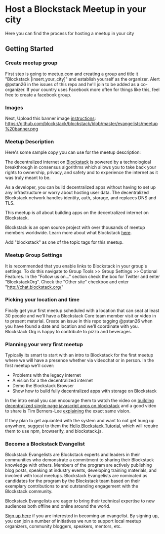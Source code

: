 # Host a Blockstack Meetup in your city

Here you can find the process for hosting a meetup in your city

## Getting Started

### Create meetup group 
First step is going to meetup.com and creating a group and title it "Blockstack [insert_your_city]" and establish yourself as the organizer. Alert @pstan26 in the issues of this repo and he'll join to be added as a co-organizer. If your country uses Facebook more often for things like this, feel free to create a facebook group.

### Images
Next, Upload this banner image [instructions](https://www.meetup.com/help/article/604334/): https://github.com/blockstack/blockstack/blob/master/evangelists/meetup%20banner.png


### Meetup Description
Here's some sample copy you can use for the meetup description:

The decentralized internet on [Blockstack](https://blockstack.org/) is powered by a technological breakthrough in consensus algorithms which allows you to take back your rights to ownership, privacy, and safety and to experience the internet as it was truly meant to be.

As a developer, you can build decentralized apps without having to set up any infrastructure or worry about hosting user data. The decentralized Blockstack network handles identity, auth, storage, and replaces DNS and TLS.

This meetup is all about building apps on the decentralized internet on Blockstack.

Blockstack is an open source project with over thousands of meetup members worldwide. Learn more about what Blockstack [here](https://blockstack.org/intro).

Add "blockstack" as one of the topic tags for this meetup.

### Meetup Group Settings
It is recommended that you enable links to Blockstack in your group's settings.  To do this navigate to Group Tools >> Group Settings >> Optional Features.  In the "Follow us on..." section check the box for Twitter and enter "BlockstackOrg".  Check the "Other site" checkbox and enter "http://chat.blockstack.org/"

### Picking your location and time
Finally get your first meetup scheduled with a location that can seat at least 30 people and we'll have a Blockstack Core team member visit or video in to present material. Create an issue in this repo tagging @pstan26 when you have found a date and location and we'll coordinate with you. Blockstack Org is happy to contribute to pizza and beverages.


### Planning your very first meetup
Typically its smart to start with an intro to Blockstack for the first meetup where we will have a presence whether via videochat or in person. In the first meetup we'll cover:

- Problems with the legacy internet
- A vision for a the decentralized internet
- Demo the Blockstack Browser
- Show how to build fully decentralized apps with storage on Blockstack

In the intro email you can encourage them to watch the video on [building decentralized single page javascript apps on blockstack](https://pusher.com/sessions/meetup/js-monthly-london/decentralizing-the-internet-with-serverless-single-page-javascript-apps) and a good video to share is Tim Berners-Lee [explaining](https://charlierose.com/videos/29038) the exact same vision.

If they plan to get aquianted with the system and want to not get hung up anywhere, suggest to them the [Hello Blockstack Tutorial](https://blockstack.org/tutorials/hello-blockstack), which will require them to use npm, browserify, and blockstack.js.

### Become a Blockstack Evangelist

Blockstack Evangelists are Blockstack experts and leaders in their communities who demonstrate a commitment to sharing their Blockstack knowledge with others. Members of the program are actively publishing blog posts, speaking at industry events, developing training materials, and involved with local meetups. Blockstack Evangelists are nominated as candidates for the program by the Blockstack team based on their exemplary contributions to and outstanding engagement with the Blockstack community. 

Blockstack Evangelists are eager to bring their technical expertise to new audiences both offline and online around the world.

[Sign up here](https://goo.gl/forms/EabjpOSkyxZYcgNP2) if you are interested in becoming an evangelist. By signing up, you can join a number of initiatives we run to support local meetup organizers, community bloggers, speakers, mentors, etc.


